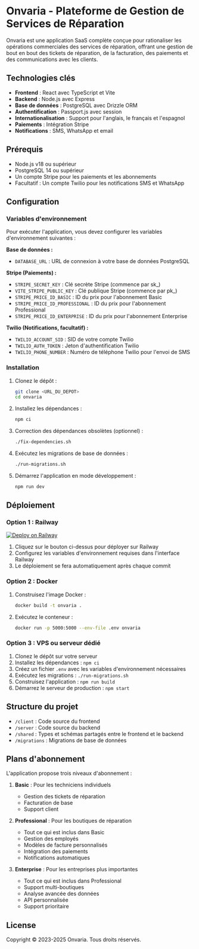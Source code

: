 # Onvaria - Plateforme de Gestion de Services de Réparation

Onvaria est une application SaaS complète conçue pour rationaliser les opérations commerciales des services de réparation, offrant une gestion de bout en bout des tickets de réparation, de la facturation, des paiements et des communications avec les clients.

## Technologies clés

- **Frontend** : React avec TypeScript et Vite
- **Backend** : Node.js avec Express
- **Base de données** : PostgreSQL avec Drizzle ORM
- **Authentification** : Passport.js avec session
- **Internationalisation** : Support pour l'anglais, le français et l'espagnol
- **Paiements** : Intégration Stripe
- **Notifications** : SMS, WhatsApp et email

## Prérequis

- Node.js v18 ou supérieur
- PostgreSQL 14 ou supérieur
- Un compte Stripe pour les paiements et les abonnements
- Facultatif : Un compte Twilio pour les notifications SMS et WhatsApp

## Configuration

### Variables d'environnement

Pour exécuter l'application, vous devez configurer les variables d'environnement suivantes :

**Base de données :**
- `DATABASE_URL` : URL de connexion à votre base de données PostgreSQL

**Stripe (Paiements) :**
- `STRIPE_SECRET_KEY` : Clé secrète Stripe (commence par sk_)
- `VITE_STRIPE_PUBLIC_KEY` : Clé publique Stripe (commence par pk_)
- `STRIPE_PRICE_ID_BASIC` : ID du prix pour l'abonnement Basic
- `STRIPE_PRICE_ID_PROFESSIONAL` : ID du prix pour l'abonnement Professional
- `STRIPE_PRICE_ID_ENTERPRISE` : ID du prix pour l'abonnement Enterprise

**Twilio (Notifications, facultatif) :**
- `TWILIO_ACCOUNT_SID` : SID de votre compte Twilio
- `TWILIO_AUTH_TOKEN` : Jeton d'authentification Twilio
- `TWILIO_PHONE_NUMBER` : Numéro de téléphone Twilio pour l'envoi de SMS

### Installation

1. Clonez le dépôt :
   ```bash
   git clone <URL_DU_DEPOT>
   cd onvaria
   ```

2. Installez les dépendances :
   ```bash
   npm ci
   ```

3. Correction des dépendances obsolètes (optionnel) :
   ```bash
   ./fix-dependencies.sh
   ```

4. Exécutez les migrations de base de données :
   ```bash
   ./run-migrations.sh
   ```

5. Démarrez l'application en mode développement :
   ```bash
   npm run dev
   ```

## Déploiement

### Option 1 : Railway

[![Deploy on Railway](https://railway.app/button.svg)](https://railway.app/template/vDX4k7)

1. Cliquez sur le bouton ci-dessus pour déployer sur Railway
2. Configurez les variables d'environnement requises dans l'interface Railway
3. Le déploiement se fera automatiquement après chaque commit

### Option 2 : Docker

1. Construisez l'image Docker :
   ```bash
   docker build -t onvaria .
   ```

2. Exécutez le conteneur :
   ```bash
   docker run -p 5000:5000 --env-file .env onvaria
   ```

### Option 3 : VPS ou serveur dédié

1. Clonez le dépôt sur votre serveur
2. Installez les dépendances : `npm ci`
3. Créez un fichier `.env` avec les variables d'environnement nécessaires
4. Exécutez les migrations : `./run-migrations.sh`
5. Construisez l'application : `npm run build`
6. Démarrez le serveur de production : `npm start`

## Structure du projet

- `/client` : Code source du frontend
- `/server` : Code source du backend
- `/shared` : Types et schémas partagés entre le frontend et le backend
- `/migrations` : Migrations de base de données

## Plans d'abonnement

L'application propose trois niveaux d'abonnement :

1. **Basic** : Pour les techniciens individuels
   - Gestion des tickets de réparation
   - Facturation de base
   - Support client

2. **Professional** : Pour les boutiques de réparation
   - Tout ce qui est inclus dans Basic
   - Gestion des employés
   - Modèles de facture personnalisés
   - Intégration des paiements
   - Notifications automatiques

3. **Enterprise** : Pour les entreprises plus importantes
   - Tout ce qui est inclus dans Professional
   - Support multi-boutiques
   - Analyse avancée des données
   - API personnalisée
   - Support prioritaire

## License

Copyright © 2023-2025 Onvaria. Tous droits réservés.